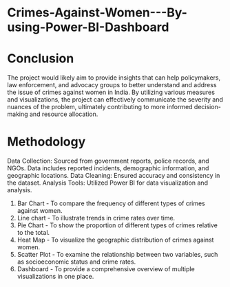 # Crimes-Against-Women---By-using-Power-BI-Dashboard

# Conclusion
The project would likely aim to provide insights that can help policymakers, law enforcement, and advocacy groups to better understand and address the issue of crimes against women in India. By utilizing various measures and visualizations, the project can effectively communicate the severity and nuances of the problem, ultimately contributing to more informed decision-making and resource allocation.

# Methodology
Data Collection:
Sourced from government reports, police records, and NGOs.
Data includes reported incidents, demographic information, and geographic locations.
Data Cleaning:
Ensured accuracy and consistency in the dataset.
Analysis Tools: Utilized Power BI for data visualization and analysis.

1. Bar Chart - To compare the frequency of different types of crimes against women.
2. Line chart - To illustrate trends in crime rates over time.
3. Pie Chart - To show the proportion of different types of crimes relative to the total.
4. Heat Map - To visualize the geographic distribution of crimes against women.
5. Scatter Plot - To examine the relationship between two variables, such as socioeconomic status and crime rates.
6. Dashboard - To provide a comprehensive overview of multiple visualizations in one place.
